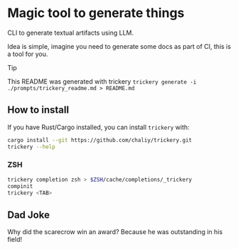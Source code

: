 # Magic tool to generate things

CLI to generate textual artifacts using LLM.

Idea is simple, imagine you need to generate some docs as part of CI, this is a tool for you.

> [!TIP]
> This README was generated with trickery
> `trickery generate -i ./prompts/trickery_readme.md > README.md`

## How to install

If you have Rust/Cargo installed, you can install `trickery` with:

```bash
cargo install --git https://github.com/chaliy/trickery.git
trickery --help
```

### ZSH

```bash
trickery completion zsh > $ZSH/cache/completions/_trickery
compinit
trickery <TAB>
```

## Dad Joke

Why did the scarecrow win an award? Because he was outstanding in his field!
